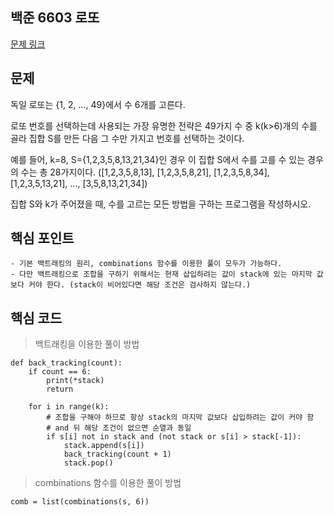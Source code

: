 ## 백준 6603 로또
[문제 링크](https://www.acmicpc.net/problem/6603)

## 문제
독일 로또는 {1, 2, ..., 49}에서 수 6개를 고른다.

로또 번호를 선택하는데 사용되는 가장 유명한 전략은 49가지 수 중 k(k>6)개의 수를 골라 집합 S를 만든 다음 그 수만 가지고 번호를 선택하는 것이다.

예를 들어, k=8, S={1,2,3,5,8,13,21,34}인 경우 이 집합 S에서 수를 고를 수 있는 경우의 수는 총 28가지이다. ([1,2,3,5,8,13], [1,2,3,5,8,21], [1,2,3,5,8,34], [1,2,3,5,13,21], ..., [3,5,8,13,21,34])

집합 S와 k가 주어졌을 때, 수를 고르는 모든 방법을 구하는 프로그램을 작성하시오.

## 핵심 포인트
```
- 기본 백트래킹의 원리, combinations 함수를 이용한 풀이 모두가 가능하다.
- 다만 백트래킹으로 조합을 구하기 위해서는 현재 삽입하려는 값이 stack에 있는 마지막 값보다 커야 한다. (stack이 비어있다면 해당 조건은 검사하지 않는다.)
```

## 핵심 코드
> 백트래킹을 이용한 풀이 방법
```
def back_tracking(count):
    if count == 6:
        print(*stack)
        return

    for i in range(k):
        # 조합을 구해야 하므로 항상 stack의 마지막 값보다 삽입하려는 값이 커야 함
        # and 뒤 해당 조건이 없으면 순열과 동일
        if s[i] not in stack and (not stack or s[i] > stack[-1]):
            stack.append(s[i])
            back_tracking(count + 1)
            stack.pop()
```

> combinations 함수를 이용한 풀이 방법
```
comb = list(combinations(s, 6))
```
